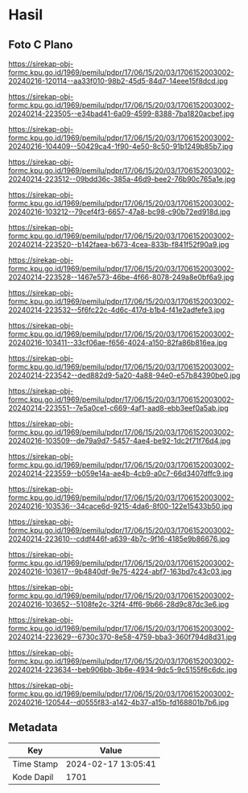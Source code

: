 # Hasil

## Foto C Plano

https://sirekap-obj-formc.kpu.go.id/1969/pemilu/pdpr/17/06/15/20/03/1706152003002-20240216-120114--aa33f010-98b2-45d5-84d7-14eee15f8dcd.jpg

https://sirekap-obj-formc.kpu.go.id/1969/pemilu/pdpr/17/06/15/20/03/1706152003002-20240214-223505--e34bad41-6a09-4599-8388-7ba1820acbef.jpg

https://sirekap-obj-formc.kpu.go.id/1969/pemilu/pdpr/17/06/15/20/03/1706152003002-20240216-104409--50429ca4-1f90-4e50-8c50-91b1249b85b7.jpg

https://sirekap-obj-formc.kpu.go.id/1969/pemilu/pdpr/17/06/15/20/03/1706152003002-20240214-223512--09bdd36c-385a-46d9-bee2-76b90c765a1e.jpg

https://sirekap-obj-formc.kpu.go.id/1969/pemilu/pdpr/17/06/15/20/03/1706152003002-20240216-103212--79cef4f3-6657-47a8-bc98-c90b72ed918d.jpg

https://sirekap-obj-formc.kpu.go.id/1969/pemilu/pdpr/17/06/15/20/03/1706152003002-20240214-223520--b142faea-b673-4cea-833b-f841f52f90a9.jpg

https://sirekap-obj-formc.kpu.go.id/1969/pemilu/pdpr/17/06/15/20/03/1706152003002-20240214-223528--1467e573-46be-4f66-8078-249a8e0bf6a9.jpg

https://sirekap-obj-formc.kpu.go.id/1969/pemilu/pdpr/17/06/15/20/03/1706152003002-20240214-223532--5f6fc22c-4d6c-417d-b1b4-f41e2adfefe3.jpg

https://sirekap-obj-formc.kpu.go.id/1969/pemilu/pdpr/17/06/15/20/03/1706152003002-20240216-103411--33cf06ae-f656-4024-a150-82fa86b816ea.jpg

https://sirekap-obj-formc.kpu.go.id/1969/pemilu/pdpr/17/06/15/20/03/1706152003002-20240214-223542--ded882d9-5a20-4a88-94e0-e57b84390be0.jpg

https://sirekap-obj-formc.kpu.go.id/1969/pemilu/pdpr/17/06/15/20/03/1706152003002-20240214-223551--7e5a0ce1-c669-4af1-aad8-ebb3eef0a5ab.jpg

https://sirekap-obj-formc.kpu.go.id/1969/pemilu/pdpr/17/06/15/20/03/1706152003002-20240216-103509--de79a9d7-5457-4ae4-be92-1dc2f71f76d4.jpg

https://sirekap-obj-formc.kpu.go.id/1969/pemilu/pdpr/17/06/15/20/03/1706152003002-20240214-223559--b059e14a-ae4b-4cb9-a0c7-66d3407dffc9.jpg

https://sirekap-obj-formc.kpu.go.id/1969/pemilu/pdpr/17/06/15/20/03/1706152003002-20240216-103536--34cace6d-9215-4da6-8f00-122e15433b50.jpg

https://sirekap-obj-formc.kpu.go.id/1969/pemilu/pdpr/17/06/15/20/03/1706152003002-20240214-223610--cddf446f-a639-4b7c-9f16-4185e9b86676.jpg

https://sirekap-obj-formc.kpu.go.id/1969/pemilu/pdpr/17/06/15/20/03/1706152003002-20240216-103617--9b4840df-9e75-4224-abf7-163bd7c43c03.jpg

https://sirekap-obj-formc.kpu.go.id/1969/pemilu/pdpr/17/06/15/20/03/1706152003002-20240216-103652--5108fe2c-32f4-4ff6-9b66-28d9c87dc3e6.jpg

https://sirekap-obj-formc.kpu.go.id/1969/pemilu/pdpr/17/06/15/20/03/1706152003002-20240214-223629--6730c370-8e58-4759-bba3-360f794d8d31.jpg

https://sirekap-obj-formc.kpu.go.id/1969/pemilu/pdpr/17/06/15/20/03/1706152003002-20240214-223634--beb906bb-3b6e-4934-9dc5-9c5155f6c6dc.jpg

https://sirekap-obj-formc.kpu.go.id/1969/pemilu/pdpr/17/06/15/20/03/1706152003002-20240216-120544--d0555f83-a142-4b37-a15b-fd168801b7b6.jpg


## Metadata

| Key        | Value               |
| ---------- | ------------------- |
| Time Stamp | 2024-02-17 13:05:41 |
| Kode Dapil | 1701                |



